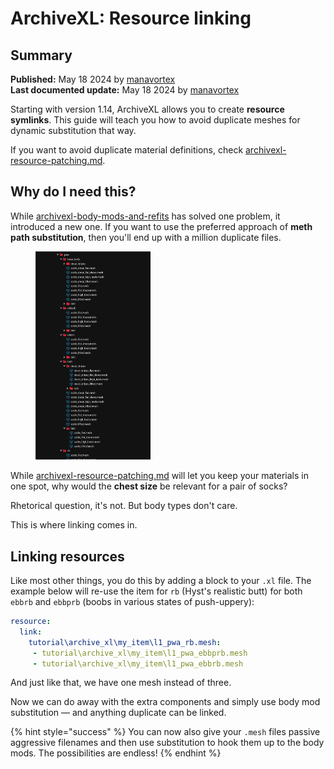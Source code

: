 # ArchiveXL: Resource linking

## Summary

**Published:** May 18 2024 by [manavortex](https://app.gitbook.com/u/NfZBoxGegfUqB33J9HXuCs6PVaC3 "mention")\
**Last documented update:** May 18 2024 by [manavortex](https://app.gitbook.com/u/NfZBoxGegfUqB33J9HXuCs6PVaC3 "mention")

Starting with version 1.14, ArchiveXL allows you to create **resource symlinks**. This guide will teach you how to avoid duplicate meshes for dynamic substitution that way.

If you want to avoid duplicate material definitions, check [archivexl-resource-patching.md](archivexl-resource-patching.md "mention").

## Why do I need this?

While [archivexl-body-mods-and-refits](archivexl-body-mods-and-refits/ "mention") has solved one problem, it introduced a new one. If you want to use the preferred approach of **meth path substitution**, then you'll end up with a million duplicate files.



<figure><img src="../../../.gitbook/assets/image (309).png" alt="" width="184"><figcaption></figcaption></figure>

While [archivexl-resource-patching.md](archivexl-resource-patching.md "mention") will let you keep your materials in one spot, why would the **chest size** be relevant for a pair of socks?&#x20;

Rhetorical question, it's not. But body types don't care.

This is where linking comes in.



## Linking resources

Like most other things, you do this by adding a block to your `.xl` file. The example below will re-use the item for `rb` (Hyst's realistic butt) for both `ebbrb` and `ebbprb` (boobs in various states of push-uppery):

```yaml
resource:
  link:
    tutorial\archive_xl\my_item\l1_pwa_rb.mesh:
     - tutorial\archive_xl\my_item\l1_pwa_ebbprb.mesh
     - tutorial\archive_xl\my_item\l1_pwa_ebbrb.mesh
```

And just like that, we have one mesh instead of three.&#x20;

Now we can do away with the extra components and simply use body mod substitution — and anything duplicate can be linked.&#x20;

{% hint style="success" %}
You can now also give your `.mesh` files passive aggressive filenames and then use substitution to hook them up to the body mods. The possibilities are endless!
{% endhint %}
